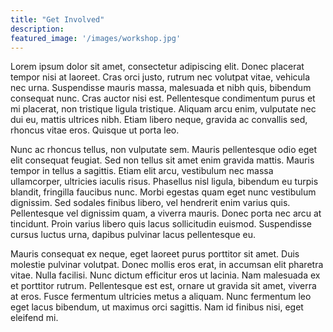 ```yaml
---
title: "Get Involved"
description:
featured_image: '/images/workshop.jpg'
---
```

Lorem ipsum dolor sit amet, consectetur adipiscing elit. Donec placerat tempor nisi at laoreet. Cras orci justo, rutrum nec volutpat vitae, vehicula nec urna. Suspendisse mauris massa, malesuada et nibh quis, bibendum consequat nunc. Cras auctor nisi est. Pellentesque condimentum purus et mi placerat, non tristique ligula tristique. Aliquam arcu enim, vulputate nec dui eu, mattis ultrices nibh. Etiam libero neque, gravida ac convallis sed, rhoncus vitae eros. Quisque ut porta leo.

Nunc ac rhoncus tellus, non vulputate sem. Mauris pellentesque odio eget elit consequat feugiat. Sed non tellus sit amet enim gravida mattis. Mauris tempor in tellus a sagittis. Etiam elit arcu, vestibulum nec massa ullamcorper, ultricies iaculis risus. Phasellus nisl ligula, bibendum eu turpis blandit, fringilla faucibus nunc. Morbi egestas quam eget nunc vestibulum dignissim. Sed sodales finibus libero, vel hendrerit enim varius quis. Pellentesque vel dignissim quam, a viverra mauris. Donec porta nec arcu at tincidunt. Proin varius libero quis lacus sollicitudin euismod. Suspendisse cursus luctus urna, dapibus pulvinar lacus pellentesque eu.

Mauris consequat ex neque, eget laoreet purus porttitor sit amet. Duis molestie pulvinar volutpat. Donec mollis eros erat, in accumsan elit pharetra vitae. Nulla facilisi. Nunc dictum efficitur eros ut lacinia. Nam malesuada ex et porttitor rutrum. Pellentesque est est, ornare ut gravida sit amet, viverra at eros. Fusce fermentum ultricies metus a aliquam. Nunc fermentum leo eget lacus bibendum, ut maximus orci sagittis. Nam id finibus nisi, eget eleifend mi.

